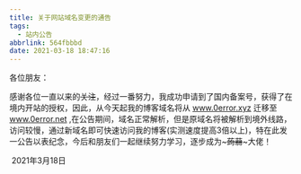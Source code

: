 ```yaml
---
title: 关于网站域名变更的通告
tags:
  - 站内公告
abbrlink: 564fbbbd
date: 2021-03-18 18:47:16
---
```


各位朋友：

​	感谢各位一直以来的~~关注~~，经过一番努力，我成功申请到了国内备案号，获得了在境内开站的授权，因此，从今天起我的博客域名将从 www.0error.xyz 迁移至 www.0error.net ,在公告期间，域名正常解析，但是原域名将被解析到境外线路，访问较慢，通过新域名即可快速访问我的博客(实测速度提高3倍以上)，特在此发一公告以表纪念，今后和朋友们一起继续努力学习，逐步成为~~~蒟蒻~~~大佬！

​																																								2021年3月18日